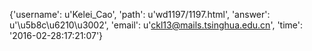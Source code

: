 {'username': u'Kelei_Cao', 'path': u'wd1197/1197.html', 'answer': u'\u5b8c\u6210\u3002', 'email': u'ckl13@mails.tsinghua.edu.cn', 'time': '2016-02-28:17:21:07'}